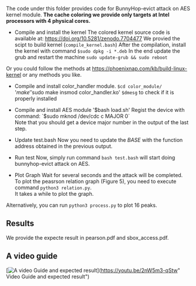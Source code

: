 The code under this folder provides code for BunnyHop-evict attack on AES kernel module.
**The cache coloring we provide only targets at Intel processors with 4 physical cores.**

- Compile and install the kernel
The colored kernel source code is available at: https://doi.org/10.5281/zenodo.7704477
We provied the scipt to build kernel (`compile_kernel.bash`)
After the compilation, install the kernel with command `$sudo dpkg -i *.deb`
In the end update the grub and restart the machine `sudo update-grub && sudo reboot`  

Or you could follow the methods at https://phoenixnap.com/kb/build-linux-kernel or any methods you like.  

- Compile and install color_handler module.
`$cd color_module/`  
'$make'  
'$sudo make insmod color_handler.ko'
`$dmesg` to check if it is properly installed

- Compile and install AES module
'$bash load.sh'  
Regist the device with command:  
`$sudo mknod /dev/cdc c MAJOR 0`  
Note that you should get a device major number in the output of the last step.  

- Update test.bash 
Now you need to update the *BASE* with the function address obtained in the previous output.  

- Run test
Now, simply run command `bash test.bash` will start doing bunnyhop-evict attack on AES.

- Plot Graph
Wait for several seconds and the attack will be completed.  
To plot the peasrson relation graph (Figure 5), you need to execute command `python3 relation.py`.  
It takes a while to plot the graph.  

Alternatively, you can run `python3 process.py` to plot 16 peaks.

## Results
We provide the expecte result in pearson.pdf and sbox_access.pdf.

## A video guide
[![A video Guide and expected result](https://youtu.be/2nW5m3-qStw/0.jpg)](https://youtu.be/2nW5m3-qStw" Video Guide and expected result")
